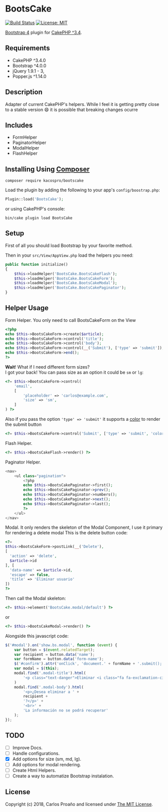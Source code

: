 # BootsCake

[![Build Status](https://travis-ci.org/KacosPro/bootscake.svg?branch=master)](https://travis-ci.org/KacosPro/bootscake)
[![License: MIT](https://img.shields.io/badge/License-MIT-yellow.svg)](https://opensource.org/licenses/MIT)

[Bootstrap 4][twbs4] plugin for [CakePHP ^3.4][cakephp].

## Requirements

* CakePHP ^3.4.0
* Bootstrap ^4.0.0
* jQuery 1.9.1 - 3,
* Popper.js ^1.14.0

## Description

Adapter of current CakePHP's helpers. While I feel it is getting pretty close to a stable version :smile: it is possible that breaking changes ocurre

## Includes

* FormHelper
* PaginatorHelper
* ModalHelper
* FlashHelper

## Installing Using [Composer][composer]

```
composer require kacospro/bootscake
```

Load the plugin by adding the following to your app's `config/boostrap.php`:

```php
Plugin::load('BootsCake');
```

or using CakePHP's console:

```
bin/cake plugin load BootsCake
```

## Setup

First of all you should load Bootstrap by your favorite method.

Then in your `src/View/AppView.php` load the helpers you need:

```php
public function initialize()
{
    $this->loadHelper('BootsCake.BootsCakeFlash');
    $this->loadHelper('BootsCake.BootsCakeForm');
    $this->loadHelper('BootsCake.BootsCakeModal');
    $this->loadHelper('BootsCake.BootsCakePaginator');
}
```

## Helper Usage

Form Helper. You only need to call BootsCakeForm on the View
```php
<?php
echo $this->BootsCakeForm->create($article);
echo $this->BootsCakeForm->control('title');
echo $this->BootsCakeForm->control('body');
echo $this->BootsCakeForm->control(__('Submit'), ['type' => 'submit']);
echo $this->BootsCakeForm->end();
?>
```
**Wait**! What if I need different form sizes?
<br>
I got your back! You can pass size as an option it could be `sm` or `lg`:

```php
<?= $this->BootsCakeForm->control(
    'email',
    [
        'placeholder' => 'carlos@example.com',
        'size' => 'sm',
    ]
) ?>
```

Also if you pass the option `'type' => 'submit'` it supports a [color][twbs-colors] to render the submit button

```php
<?= $this->BootsCakeForm->control('Submit', ['type' => 'submit', 'color' => 'primary']) ?>

```
Flash Helper.
```php
<?= $this->BootsCakeFlash->render() ?>
```
Paginator Helper.
```php
<nav>
    <ul class="pagination">
        <?php
        echo $this->BootsCakePaginator->first();
        echo $this->BootsCakePaginator->prev();
        echo $this->BootsCakePaginator->numbers();
        echo $this->BootsCakePaginator->next();
        echo $this->BootsCakePaginator->last();
        ?>
    </ul>
</nav>
```
Modal. It only renders the skeleton of the Modal Component, I use it primary for rendering a delete modal
This is the delete button code:
```php
<?=
$this->BootsCakeForm->postLink(__('Delete'),
[
  'action' => 'delete',
  $article->id
], [
  'data-name' => $article->id,
  'escape' => false,
  'title' => 'Eliminar usuario'
])
?>
```
Then call the Modal skeleton:
```php
<?= $this->element('BootsCake.modal/default') ?>

```
or
```php
<?= $this->BootsCakeModal->render() ?>

```
Alongside this javascript code:
```javascript
$('#modal').on('show.bs.modal', function (event) {
    var button = $(event.relatedTarget);
    var recipient = button.data('name');
    var formName = button.data('form-name');
    $('#confirm').attr('onClick', 'document.' + formName + '.submit();');
    var modal = $(this);
    modal.find('.modal-title').html(
        '<p class="text-danger">Eliminar <i class="fa fa-exclamation-circle" aria-hidden="true"></i></p>'
    )
    modal.find('.modal-body').html(
        '<p>¿Desea eliminar a ' +
        recipient +
        '?</p>' +
        '<br>' +
        'La información no se podrá recuperar'
    );
});

```

## TODO
- [ ] Improve Docs.
- [ ] Handle configurations.
- [x] Add options for size (sm, md, lg).
- [ ] Add options for modal rendering.
- [ ] Create Html Helpers.
- [ ] Create a way to automatize Bootstrap instalation.

## License

Copyright (c) 2018, Carlos Proaño and licensed under [The MIT License][mit].

[cakephp]: https://cakephp.org
[composer]: http://getcomposer.org
[mit]: http://www.opensource.org/licenses/mit-license.php
[twbs4]: https://getbootstrap.com/
[twbs-colors]: https://getbootstrap.com/docs/4.0/utilities/colors/
